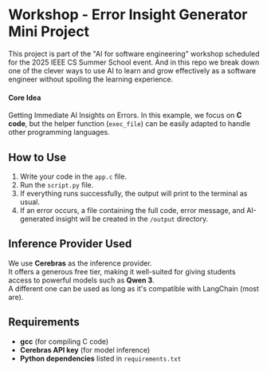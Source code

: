 # Workshop - **Error Insight Generator** Mini Project

This project is part of the "AI for software engineering" workshop scheduled for the 2025 IEEE CS Summer School event. And in this repo we break down one of the clever ways to use AI to learn and grow effectively as a software engineer without spoiling the learning experience.

#### Core Idea

Getting Immediate AI Insights on Errors. In this example, we focus on **C code**, but the helper function (`exec_file`) can be easily adapted to handle other programming languages.

## How to Use

1. Write your code in the `app.c` file.  
2. Run the `script.py` file.  
3. If everything runs successfully, the output will print to the terminal as usual.  
4. If an error occurs, a file containing the full code, error message, and AI-generated insight will be created in the `/output` directory.  

## Inference Provider Used

We use **Cerebras** as the inference provider.  
It offers a generous free tier, making it well-suited for giving students access to powerful models such as **Qwen 3**.  
A different one can be used as long as it's compatible with LangChain (most are).

## Requirements

- **gcc** (for compiling C code)  
- **Cerebras API key** (for model inference)  
- **Python dependencies** listed in `requirements.txt`  
